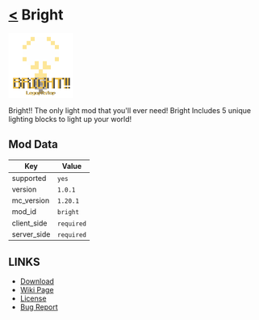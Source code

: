 # [<](../README.md) Bright

![alt](icon.png)

Bright!! The only light mod that you'll ever need! Bright Includes 5 unique lighting blocks to light up your world!

## Mod Data

| Key         | Value      |
|-------------|------------|
| supported   | `yes`      |
| version     | `1.0.1`    |
| mc_version  | `1.20.1`   |
| mod_id      | `bright`   |
| client_side | `required` |
| server_side | `required` |

## LINKS
- [Download](https://curseforge.com/minecraft/mc-mods/bright-fabric)
- [Wiki Page](https://github.com/legopitstop/Fabric/wiki/Bright)
- [License](https://legopitstop.weebly.com/license.html)
- [Bug Report](https://github.com/legopitstop/Fabric/issues)